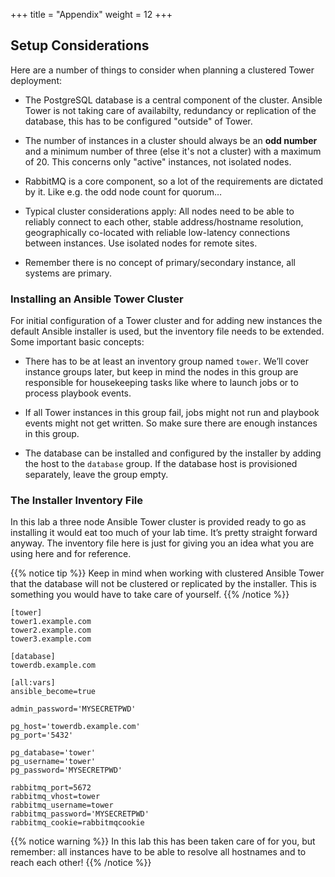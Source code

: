 +++
title = "Appendix"
weight = 12
+++

## Setup Considerations

Here are a number of things to consider when planning a clustered Tower
deployment:

  - The PostgreSQL database is a central component of the cluster.
    Ansible Tower is not taking care of availabilty, redundancy or
    replication of the database, this has to be configured "outside" of
    Tower.

  - The number of instances in a cluster should always be an **odd
    number** and a minimum number of three (else it's not a cluster) with
    a maximum of 20. This concerns only "active" instances, not isolated
    nodes.

  - RabbitMQ is a core component, so a lot of the requirements are
    dictated by it. Like e.g. the odd node count for quorum…

  - Typical cluster considerations apply: All nodes need to be able to
    reliably connect to each other, stable address/hostname resolution,
    geographically co-located with reliable low-latency connections
    between instances. Use isolated nodes for remote sites.

  - Remember there is no concept of primary/secondary instance, all
    systems are primary.

### Installing an Ansible Tower Cluster

For initial configuration of a Tower cluster and for adding new
instances the default Ansible installer is used, but the inventory file
needs to be extended. Some important basic concepts:

  - There has to be at least an inventory group named `tower`. We’ll
    cover instance groups later, but keep in mind the nodes in this
    group are responsible for housekeeping tasks like where to launch
    jobs or to process playbook events.

  - If all Tower instances in this group fail, jobs might not run and
    playbook events might not get written. So make sure there are enough
    instances in this group.

  - The database can be installed and configured by the installer by
    adding the host to the `database` group. If the database host is
    provisioned separately, leave the group empty.

### The Installer Inventory File

In this lab a three node Ansible Tower cluster is provided ready to go
as installing it would eat too much of your lab time. It’s pretty
straight forward anyway. The inventory file here is just for giving you
an idea what you are using here and for reference.

{{% notice tip %}}
Keep in mind when working with clustered Ansible Tower that the database will not be clustered or replicated by the installer. This is something you would have to take care of yourself.
{{% /notice %}}

    [tower]
    tower1.example.com
    tower2.example.com
    tower3.example.com

    [database]
    towerdb.example.com

    [all:vars]
    ansible_become=true

    admin_password='MYSECRETPWD'

    pg_host='towerdb.example.com'
    pg_port='5432'

    pg_database='tower'
    pg_username='tower'
    pg_password='MYSECRETPWD'

    rabbitmq_port=5672
    rabbitmq_vhost=tower
    rabbitmq_username=tower
    rabbitmq_password='MYSECRETPWD'
    rabbitmq_cookie=rabbitmqcookie

{{% notice warning %}}
In this lab this has been taken care of for you, but remember: all instances have to be able to resolve all hostnames and to reach each other\!
{{% /notice %}}
